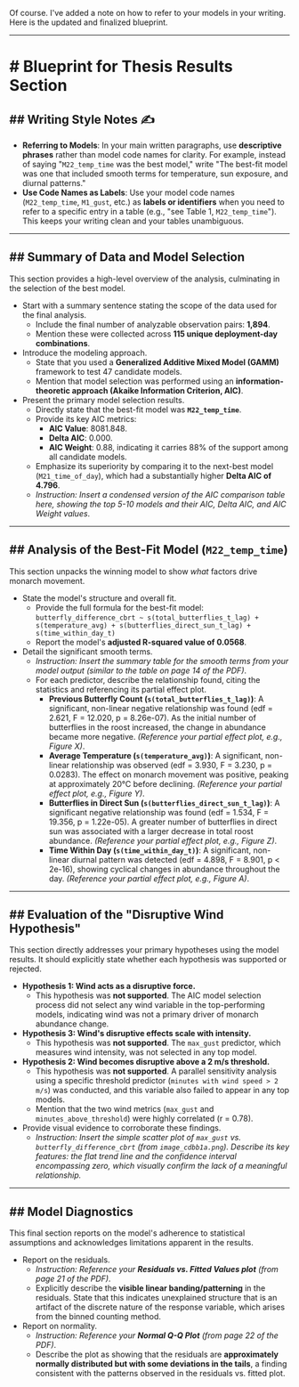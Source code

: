 Of course. I've added a note on how to refer to your models in your writing. Here is the updated and finalized blueprint.

***

# # Blueprint for Thesis Results Section

## ## Writing Style Notes ✍️

* **Referring to Models**: In your main written paragraphs, use **descriptive phrases** rather than model code names for clarity. For example, instead of saying "`M22_temp_time` was the best model," write "The best-fit model was one that included smooth terms for temperature, sun exposure, and diurnal patterns."
* **Use Code Names as Labels**: Use your model code names (`M22_temp_time`, `M1_gust`, etc.) as **labels or identifiers** when you need to refer to a specific entry in a table (e.g., "see Table 1, `M22_temp_time`"). This keeps your writing clean and your tables unambiguous.

---

## ## Summary of Data and Model Selection

This section provides a high-level overview of the analysis, culminating in the selection of the best model.

* Start with a summary sentence stating the scope of the data used for the final analysis.
  * Include the final number of analyzable observation pairs: **1,894**.
  * Mention these were collected across **115 unique deployment-day combinations**.
* Introduce the modeling approach.
  * State that you used a **Generalized Additive Mixed Model (GAMM)** framework to test 47 candidate models.
  * Mention that model selection was performed using an **information-theoretic approach (Akaike Information Criterion, AIC)**.
* Present the primary model selection results.
  * Directly state that the best-fit model was **`M22_temp_time`**.
  * Provide its key AIC metrics:
    * **AIC Value**: 8081.848.
    * **Delta AIC**: 0.000.
    * **AIC Weight**: 0.88, indicating it carries 88% of the support among all candidate models.
  * Emphasize its superiority by comparing it to the next-best model (`M21_time_of_day`), which had a substantially higher **Delta AIC of 4.796**.
  * *Instruction: Insert a condensed version of the AIC comparison table here, showing the top 5-10 models and their AIC, Delta AIC, and AIC Weight values*.

---

## ## Analysis of the Best-Fit Model (`M22_temp_time`)

This section unpacks the winning model to show *what* factors drive monarch movement.

* State the model's structure and overall fit.
  * Provide the full formula for the best-fit model:
        `butterfly_difference_cbrt ~ s(total_butterflies_t_lag) + s(temperature_avg) + s(butterflies_direct_sun_t_lag) + s(time_within_day_t)`
  * Report the model's **adjusted R-squared value of 0.0568**.
* Detail the significant smooth terms.
  * *Instruction: Insert the summary table for the smooth terms from your model output (similar to the table on page 14 of the PDF)*.
  * For each predictor, describe the relationship found, citing the statistics and referencing its partial effect plot.
    * **Previous Butterfly Count (`s(total_butterflies_t_lag)`)**: A significant, non-linear negative relationship was found (edf = 2.621, F = 12.020, p = 8.26e-07). As the initial number of butterflies in the roost increased, the change in abundance became more negative. *(Reference your partial effect plot, e.g., Figure X)*.
    * **Average Temperature (`s(temperature_avg)`)**: A significant, non-linear relationship was observed (edf = 3.930, F = 3.230, p = 0.0283). The effect on monarch movement was positive, peaking at approximately 20°C before declining. *(Reference your partial effect plot, e.g., Figure Y)*.
    * **Butterflies in Direct Sun (`s(butterflies_direct_sun_t_lag)`)**: A significant negative relationship was found (edf = 1.534, F = 19.356, p = 1.22e-05). A greater number of butterflies in direct sun was associated with a larger decrease in total roost abundance. *(Reference your partial effect plot, e.g., Figure Z)*.
    * **Time Within Day (`s(time_within_day_t)`)**: A significant, non-linear diurnal pattern was detected (edf = 4.898, F = 8.901, p < 2e-16), showing cyclical changes in abundance throughout the day. *(Reference your partial effect plot, e.g., Figure A)*.

---

## ## Evaluation of the "Disruptive Wind Hypothesis"

This section directly addresses your primary hypotheses using the model results. It should explicitly state whether each hypothesis was supported or rejected.

* **Hypothesis 1: Wind acts as a disruptive force.**
  * This hypothesis was **not supported**. The AIC model selection process did not select any wind variable in the top-performing models, indicating wind was not a primary driver of monarch abundance change.
* **Hypothesis 3: Wind's disruptive effects scale with intensity.**
  * This hypothesis was **not supported**. The `max_gust` predictor, which measures wind intensity, was not selected in any top model.
* **Hypothesis 2: Wind becomes disruptive above a 2 m/s threshold.**
  * This hypothesis was **not supported**. A parallel sensitivity analysis using a specific threshold predictor (`minutes with wind speed > 2 m/s`) was conducted, and this variable also failed to appear in any top models.
  * Mention that the two wind metrics (`max_gust` and `minutes_above_threshold`) were highly correlated (r = 0.78).
* Provide visual evidence to corroborate these findings.
  * *Instruction: Insert the simple scatter plot of `max_gust` vs. `butterfly_difference_cbrt` (from `image_cdbb1a.png`). Describe its key features: the flat trend line and the confidence interval encompassing zero, which visually confirm the lack of a meaningful relationship.*

---

## ## Model Diagnostics

This final section reports on the model's adherence to statistical assumptions and acknowledges limitations apparent in the results.

* Report on the residuals.
  * *Instruction: Reference your **Residuals vs. Fitted Values plot** (from page 21 of the PDF)*.
  * Explicitly describe the **visible linear banding/patterning** in the residuals. State that this indicates unexplained structure that is an artifact of the discrete nature of the response variable, which arises from the binned counting method.
* Report on normality.
  * *Instruction: Reference your **Normal Q-Q Plot** (from page 22 of the PDF)*.
  * Describe the plot as showing that the residuals are **approximately normally distributed but with some deviations in the tails**, a finding consistent with the patterns observed in the residuals vs. fitted plot.
